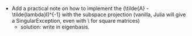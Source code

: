 - Add a practical note on how to implement the (\tilde{A} - \tilde{lambda}I)^{-1} with
  the subspace projection (vanilla, Julia will give a SingularException, even with \ for square matrices)
  - solution: write in eigenbasis.
